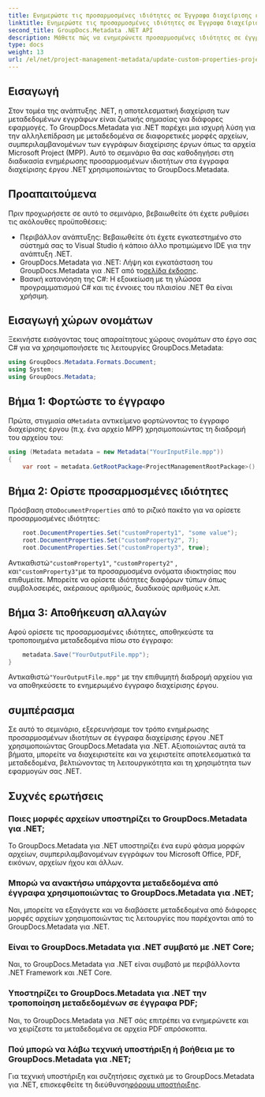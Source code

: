 ```yaml
---
title: Ενημερώστε τις προσαρμοσμένες ιδιότητες σε Έγγραφα διαχείρισης έργου .NET
linktitle: Ενημερώστε τις προσαρμοσμένες ιδιότητες σε Έγγραφα διαχείρισης έργου .NET
second_title: GroupDocs.Metadata .NET API
description: Μάθετε πώς να ενημερώνετε προσαρμοσμένες ιδιότητες σε έγγραφα διαχείρισης έργου .NET χρησιμοποιώντας GroupDocs.Metadata για .NET. Βελτιώστε τη διαχείριση μεταδεδομένων στις εφαρμογές σας.
type: docs
weight: 13
url: /el/net/project-management-metadata/update-custom-properties-project-management-documents/
---
```

## Εισαγωγή
Στον τομέα της ανάπτυξης .NET, η αποτελεσματική διαχείριση των μεταδεδομένων εγγράφων είναι ζωτικής σημασίας για διάφορες εφαρμογές. Το GroupDocs.Metadata για .NET παρέχει μια ισχυρή λύση για την αλληλεπίδραση με μεταδεδομένα σε διαφορετικές μορφές αρχείων, συμπεριλαμβανομένων των εγγράφων διαχείρισης έργων όπως τα αρχεία Microsoft Project (MPP). Αυτό το σεμινάριο θα σας καθοδηγήσει στη διαδικασία ενημέρωσης προσαρμοσμένων ιδιοτήτων στα έγγραφα διαχείρισης έργου .NET χρησιμοποιώντας το GroupDocs.Metadata.
## Προαπαιτούμενα
Πριν προχωρήσετε σε αυτό το σεμινάριο, βεβαιωθείτε ότι έχετε ρυθμίσει τις ακόλουθες προϋποθέσεις:
- Περιβάλλον ανάπτυξης: Βεβαιωθείτε ότι έχετε εγκατεστημένο στο σύστημά σας το Visual Studio ή κάποιο άλλο προτιμώμενο IDE για την ανάπτυξη .NET.
-  GroupDocs.Metadata για .NET: Λήψη και εγκατάσταση του GroupDocs.Metadata για .NET από το[σελίδα έκδοσης](https://releases.groupdocs.com/metadata/net/).
- Βασική κατανόηση της C#: Η εξοικείωση με τη γλώσσα προγραμματισμού C# και τις έννοιες του πλαισίου .NET θα είναι χρήσιμη.

## Εισαγωγή χώρων ονομάτων
Ξεκινήστε εισάγοντας τους απαραίτητους χώρους ονομάτων στο έργο σας C# για να χρησιμοποιήσετε τις λειτουργίες GroupDocs.Metadata:
```csharp
using GroupDocs.Metadata.Formats.Document;
using System;
using GroupDocs.Metadata;
```
## Βήμα 1: Φορτώστε το έγγραφο
 Πρώτα, στιγμιαία α`Metadata` αντικείμενο φορτώνοντας το έγγραφο διαχείρισης έργου (π.χ. ένα αρχείο MPP) χρησιμοποιώντας τη διαδρομή του αρχείου του:
```csharp
using (Metadata metadata = new Metadata("YourInputFile.mpp"))
{
    var root = metadata.GetRootPackage<ProjectManagementRootPackage>();
```
## Βήμα 2: Ορίστε προσαρμοσμένες ιδιότητες
 Πρόσβαση στο`DocumentProperties` από το ριζικό πακέτο για να ορίσετε προσαρμοσμένες ιδιότητες:
```csharp
    root.DocumentProperties.Set("customProperty1", "some value");
    root.DocumentProperties.Set("customProperty2", 7);
    root.DocumentProperties.Set("customProperty3", true);
```
 Αντικαθιστώ`"customProperty1"`, `"customProperty2"` , και`"customProperty3"`με τα προσαρμοσμένα ονόματα ιδιοκτησίας που επιθυμείτε. Μπορείτε να ορίσετε ιδιότητες διαφόρων τύπων όπως συμβολοσειρές, ακέραιους αριθμούς, δυαδικούς αριθμούς κ.λπ.
## Βήμα 3: Αποθήκευση αλλαγών
Αφού ορίσετε τις προσαρμοσμένες ιδιότητες, αποθηκεύστε τα τροποποιημένα μεταδεδομένα πίσω στο έγγραφο:
```csharp
    metadata.Save("YourOutputFile.mpp");
}
```
 Αντικαθιστώ`"YourOutputFile.mpp"` με την επιθυμητή διαδρομή αρχείου για να αποθηκεύσετε το ενημερωμένο έγγραφο διαχείρισης έργου.

## συμπέρασμα
Σε αυτό το σεμινάριο, εξερευνήσαμε τον τρόπο ενημέρωσης προσαρμοσμένων ιδιοτήτων σε έγγραφα διαχείρισης έργου .NET χρησιμοποιώντας GroupDocs.Metadata για .NET. Αξιοποιώντας αυτά τα βήματα, μπορείτε να διαχειριστείτε και να χειριστείτε αποτελεσματικά τα μεταδεδομένα, βελτιώνοντας τη λειτουργικότητα και τη χρησιμότητα των εφαρμογών σας .NET.

## Συχνές ερωτήσεις
### Ποιες μορφές αρχείων υποστηρίζει το GroupDocs.Metadata για .NET;
Το GroupDocs.Metadata για .NET υποστηρίζει ένα ευρύ φάσμα μορφών αρχείων, συμπεριλαμβανομένων εγγράφων του Microsoft Office, PDF, εικόνων, αρχείων ήχου και άλλων.
### Μπορώ να ανακτήσω υπάρχοντα μεταδεδομένα από έγγραφα χρησιμοποιώντας το GroupDocs.Metadata για .NET;
Ναι, μπορείτε να εξαγάγετε και να διαβάσετε μεταδεδομένα από διάφορες μορφές αρχείων χρησιμοποιώντας τις λειτουργίες που παρέχονται από το GroupDocs.Metadata για .NET.
### Είναι το GroupDocs.Metadata για .NET συμβατό με .NET Core;
Ναι, το GroupDocs.Metadata για .NET είναι συμβατό με περιβάλλοντα .NET Framework και .NET Core.
### Υποστηρίζει το GroupDocs.Metadata για .NET την τροποποίηση μεταδεδομένων σε έγγραφα PDF;
Ναι, το GroupDocs.Metadata για .NET σάς επιτρέπει να ενημερώνετε και να χειρίζεστε τα μεταδεδομένα σε αρχεία PDF απρόσκοπτα.
### Πού μπορώ να λάβω τεχνική υποστήριξη ή βοήθεια με το GroupDocs.Metadata για .NET;
 Για τεχνική υποστήριξη και συζητήσεις σχετικά με το GroupDocs.Metadata για .NET, επισκεφθείτε τη διεύθυνση[φόρουμ υποστήριξης](https://forum.groupdocs.com/c/metadata/14).